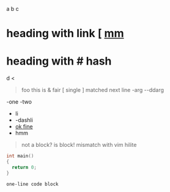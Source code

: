a
b
c

# heading with link [ [mm](http://rufe.org/)
# heading with # hash

d
<
> foo
this is & fair
[ single
] matched next line
-arg
--ddarg

-one
-two

- li
- -dashli
- [ok fine][]
 - hmm

 > not a block? is block! mismatch with vim hilite

```C
int main()
{
  return 0;
}
```

``` one-line code block ```

[ok fine]: http://rufe.org

